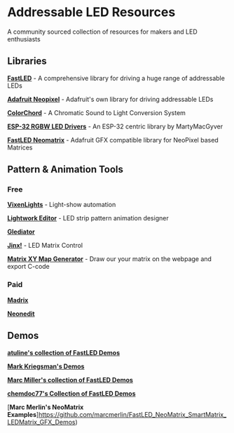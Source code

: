 # Addressable LED Resources
A community sourced collection of resources for makers and LED enthusiasts

## Libraries
[**FastLED**](https://github.com/FastLED/FastLED) - A comprehensive library for driving a huge range of addressable LEDs

[**Adafruit Neopixel**](https://github.com/adafruit/Adafruit_NeoPixel) - Adafruit's own library for driving addressable LEDs

[**ColorChord**](https://github.com/cnlohr/colorchord) - A Chromatic Sound to Light Conversion System

[**ESP-32 RGBW LED Drivers**](https://github.com/MartyMacGyver/ESP32-Digital-RGB-LED-Drivers) - An ESP-32 centric library by MartyMacGyver

[**FastLED Neomatrix**](https://github.com/marcmerlin/FastLED_NeoMatrix) - Adafruit GFX compatible library for NeoPixel based Matrices


## Pattern & Animation Tools
### Free
[**VixenLights**](http://www.vixenlights.com/) - Light-show automation

[**Lightwork Editor**](https://hohmbody.com/flickerstrip/lightwork/) - LED strip pattern animation designer

[**Glediator**](http://www.solderlab.de/index.php/software/glediator)

[**Jinx!**](http://www.live-leds.de) - LED Matrix Control

[**Matrix XY Map Generator**](https://macetech.github.io/FastLED-XY-Map-Generator/) - Draw our your matrix on the webpage and export C-code

### Paid
[**Madrix**](https://www.madrix.com/)

[**Neonedit**](http://www.neonedit.com/)

## Demos
[**atuline's collection of FastLED Demos**](https://github.com/atuline/FastLED-Demos)

[**Mark Kriegsman's Demos**](https://gist.github.com/kriegsman)

[**Marc Miller's collection of FastLED Demos**](https://github.com/marmilicious/FastLED_examples)

[**chemdoc77's Collection of FastLED Demos**](https://gist.github.com/chemdoc77)

[**Marc Merlin's NeoMatrix Examples**]https://github.com/marcmerlin/FastLED_NeoMatrix_SmartMatrix_LEDMatrix_GFX_Demos)
